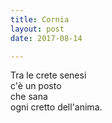 ```yaml
---
title: Cornia
layout: post
date: 2017-08-14

---
```


Tra le crete senesi  
c'è un posto  
che sana  
ogni cretto dell'anima.  
